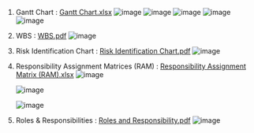 1. Gantt Chart : [Gantt Chart.xlsx](https://github.com/maheshbabuwarman/OurAI-Sdn.-Bhd./files/7896520/Gantt.Chart.xlsx)
      ![image](https://user-images.githubusercontent.com/55396900/150244943-91a600ca-4b7b-431f-8e4e-bf13417bd84c.png)
      ![image](https://user-images.githubusercontent.com/55396900/150245025-39e26c13-0188-465b-ae98-eac34e58210e.png)
      ![image](https://user-images.githubusercontent.com/55396900/150245124-66a19166-92be-4309-a9b6-017a4de15f94.png)
      ![image](https://user-images.githubusercontent.com/55396900/150245170-bb86070c-ccd5-4916-9fbb-2929628de325.png)
      ![image](https://user-images.githubusercontent.com/55396900/150245214-f89dabf2-0b6c-4475-aa08-f6c05afb8294.png)


3. WBS : [WBS.pdf](https://github.com/maheshbabuwarman/OurAI-Sdn.-Bhd./files/7896533/WBS.pdf)
      ![image](https://user-images.githubusercontent.com/55396900/150245323-52615dfb-77c0-4acb-aff6-6cad5612743b.png)


5. Risk Identification Chart : [Risk Identification Chart.pdf](https://github.com/maheshbabuwarman/OurAI-Sdn.-Bhd./files/7897199/Risk.Identification.Chart.pdf)
      ![image](https://user-images.githubusercontent.com/55396900/150245437-0ffb9564-7394-4fb3-bd5e-0000464e045b.png)

      
4. Responsibility Assignment Matrices (RAM) : [Responsibility Assignment Matrix (RAM).xlsx](https://github.com/maheshbabuwarman/OurAI-Sdn.-Bhd./files/7896574/Responsibility.Assignment.Matrix.RAM.xlsx)
      ![image](https://user-images.githubusercontent.com/55396900/150245547-32ef7db0-9272-4c33-ac34-f7152e1cfbd5.png)
      
      
      ![image](https://user-images.githubusercontent.com/55396900/150245604-a5e86ec6-a067-4e56-9d0e-94bbe410af46.png)
      
      
      ![image](https://user-images.githubusercontent.com/55396900/150245636-5881153a-e507-45db-859c-81dda0afe677.png)

      
      
      
6. Roles & Responsibilities : [Roles and Responsibility.pdf](https://github.com/maheshbabuwarman/OurAI-Sdn.-Bhd./files/7896563/Roles.and.Responsibility.pdf)
      ![image](https://user-images.githubusercontent.com/55396900/150245818-9bde0692-ffa8-4ace-ae54-1d65d2b0f614.png)




